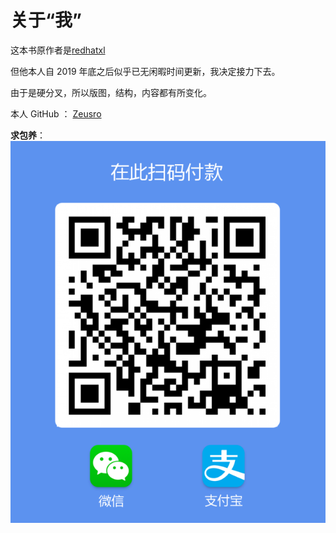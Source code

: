 # 关于“我”

这本书原作者是[redhatxl](https://github.com/redhatxl)

但他本人自 2019 年底之后似乎已无闲暇时间更新，我决定接力下去。

由于是硬分叉，所以版图，结构，内容都有所变化。

本人 GitHub ：
[Zeusro](https://github.com/zeusro)

**求包养**：
![微信支付宝合一](images/readme/zeusro.jpg)